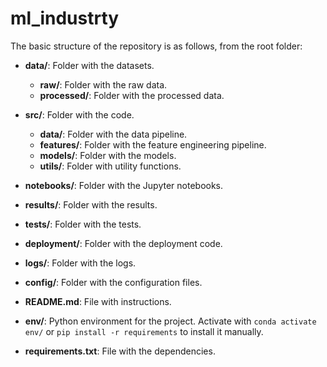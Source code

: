 # ml_industrty

The basic structure of the repository is as follows, from the root folder:

- **data/**: Folder with the datasets.
    - **raw/**: Folder with the raw data.
    - **processed/**: Folder with the processed data.

- **src/**: Folder with the code.
    - **data/**: Folder with the data pipeline.
    - **features/**: Folder with the feature engineering pipeline.
    - **models/**: Folder with the models.
    - **utils/**: Folder with utility functions.

- **notebooks/**: Folder with the Jupyter notebooks.

- **results/**: Folder with the results.

- **tests/**: Folder with the tests.

- **deployment/**: Folder with the deployment code.

- **logs/**: Folder with the logs.

- **config/**: Folder with the configuration files.

- **README.md**: File with instructions.

- **env/**: Python environment for the project. Activate with ```conda activate env/``` or ```pip install -r requirements``` to install it manually.

- **requirements.txt**: File with the dependencies.
